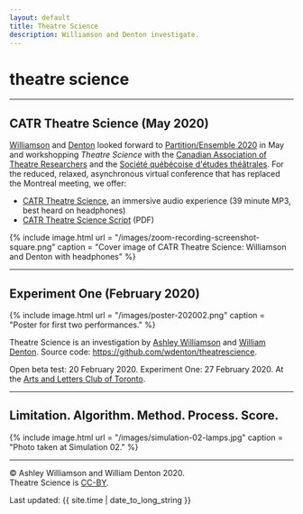 ```yaml
---
layout: default
title: Theatre Science
description: Williamson and Denton investigate.
---
```

# theatre science

<hr>

## CATR Theatre Science (May 2020)

[Williamson](https://www.ashleywilliamson.org) and [Denton](https://www.miskatonic.org/) looked forward to [Partition/Ensemble 2020](https://partitionensemble2020.com/) in May and workshopping *Theatre Science* with the [Canadian Association of Theatre Researchers](https://catracrt.ca/) and the [Société québécoise d'études théâtrales](https://sqet.org/).  For the reduced, relaxed, asynchronous virtual conference that has replaced the Montreal meeting, we offer:

* [CATR Theatre Science](files/CATR-Theatre-Science.mp3), an immersive audio experience (39 minute MP3, best heard on headphones)
* [CATR Theatre Science Script](/files/CATR-Theatre-Science-Script.pdf) (PDF)

{% include image.html url = "/images/zoom-recording-screenshot-square.png" caption = "Cover image of CATR Theatre Science: Williamson and Denton with headphones" %}

<hr>

## Experiment One (February 2020)

{% include image.html url = "/images/poster-202002.png" caption = "Poster for first two performances." %}

Theatre Science is an investigation by [Ashley Williamson](http://www.ashleywilliamson.org/) and [William Denton](https://www.miskatonic.org/).  Source code: <https://github.com/wdenton/theatrescience>.

Open beta test:  20 February 2020.  Experiment One:  27 February 2020.  At the [Arts and Letters Club of Toronto](https://www.artsandlettersclub.ca/).

<hr>

## Limitation.  Algorithm.  Method.  Process.  Score.

{% include image.html url = "/images/simulation-02-lamps.jpg" caption = "Photo taken at Simulation 02." %}

<div id="footer">

<hr>

© Ashley Williamson and William Denton 2020.
<br />
Theatre Science is <a rel="license" href="https://creativecommons.org/licenses/by/4.0/">CC-BY</a>.

<p>
Last updated: {{ site.time | date_to_long_string }}
</p>

</div>
